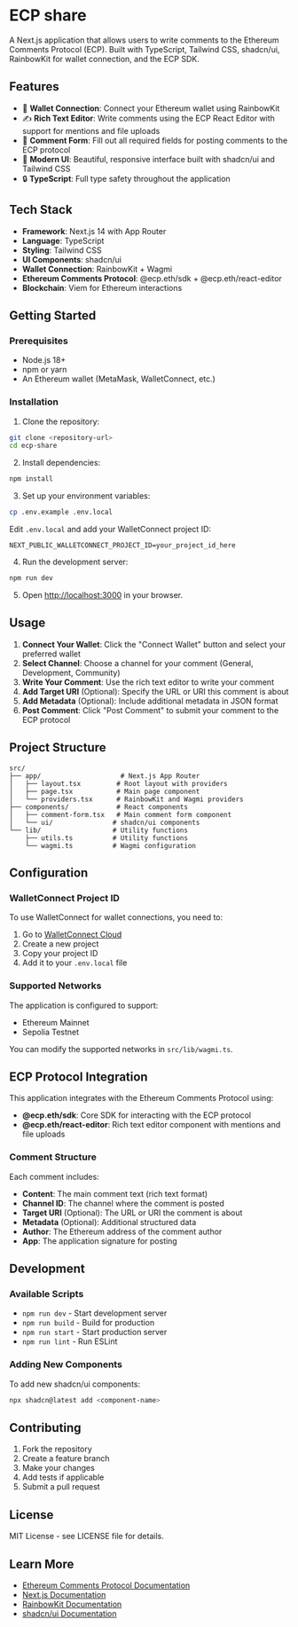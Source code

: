 # ECP share

A Next.js application that allows users to write comments to the Ethereum Comments Protocol (ECP). Built with TypeScript, Tailwind CSS, shadcn/ui, RainbowKit for wallet connection, and the ECP SDK.

## Features

- 🔗 **Wallet Connection**: Connect your Ethereum wallet using RainbowKit
- ✍️ **Rich Text Editor**: Write comments using the ECP React Editor with support for mentions and file uploads
- 📝 **Comment Form**: Fill out all required fields for posting comments to the ECP protocol
- 🎨 **Modern UI**: Beautiful, responsive interface built with shadcn/ui and Tailwind CSS
- 🔒 **TypeScript**: Full type safety throughout the application

## Tech Stack

- **Framework**: Next.js 14 with App Router
- **Language**: TypeScript
- **Styling**: Tailwind CSS
- **UI Components**: shadcn/ui
- **Wallet Connection**: RainbowKit + Wagmi
- **Ethereum Comments Protocol**: @ecp.eth/sdk + @ecp.eth/react-editor
- **Blockchain**: Viem for Ethereum interactions

## Getting Started

### Prerequisites

- Node.js 18+
- npm or yarn
- An Ethereum wallet (MetaMask, WalletConnect, etc.)

### Installation

1. Clone the repository:

```bash
git clone <repository-url>
cd ecp-share
```

2. Install dependencies:

```bash
npm install
```

3. Set up your environment variables:

```bash
cp .env.example .env.local
```

Edit `.env.local` and add your WalletConnect project ID:

```
NEXT_PUBLIC_WALLETCONNECT_PROJECT_ID=your_project_id_here
```

4. Run the development server:

```bash
npm run dev
```

5. Open [http://localhost:3000](http://localhost:3000) in your browser.

## Usage

1. **Connect Your Wallet**: Click the "Connect Wallet" button and select your preferred wallet
2. **Select Channel**: Choose a channel for your comment (General, Development, Community)
3. **Write Your Comment**: Use the rich text editor to write your comment
4. **Add Target URI** (Optional): Specify the URL or URI this comment is about
5. **Add Metadata** (Optional): Include additional metadata in JSON format
6. **Post Comment**: Click "Post Comment" to submit your comment to the ECP protocol

## Project Structure

```
src/
├── app/                    # Next.js App Router
│   ├── layout.tsx         # Root layout with providers
│   ├── page.tsx           # Main page component
│   └── providers.tsx      # RainbowKit and Wagmi providers
├── components/            # React components
│   ├── comment-form.tsx   # Main comment form component
│   └── ui/               # shadcn/ui components
└── lib/                  # Utility functions
    ├── utils.ts          # Utility functions
    └── wagmi.ts          # Wagmi configuration
```

## Configuration

### WalletConnect Project ID

To use WalletConnect for wallet connections, you need to:

1. Go to [WalletConnect Cloud](https://cloud.walletconnect.com/)
2. Create a new project
3. Copy your project ID
4. Add it to your `.env.local` file

### Supported Networks

The application is configured to support:

- Ethereum Mainnet
- Sepolia Testnet

You can modify the supported networks in `src/lib/wagmi.ts`.

## ECP Protocol Integration

This application integrates with the Ethereum Comments Protocol using:

- **@ecp.eth/sdk**: Core SDK for interacting with the ECP protocol
- **@ecp.eth/react-editor**: Rich text editor component with mentions and file uploads

### Comment Structure

Each comment includes:

- **Content**: The main comment text (rich text format)
- **Channel ID**: The channel where the comment is posted
- **Target URI** (Optional): The URL or URI the comment is about
- **Metadata** (Optional): Additional structured data
- **Author**: The Ethereum address of the comment author
- **App**: The application signature for posting

## Development

### Available Scripts

- `npm run dev` - Start development server
- `npm run build` - Build for production
- `npm run start` - Start production server
- `npm run lint` - Run ESLint

### Adding New Components

To add new shadcn/ui components:

```bash
npx shadcn@latest add <component-name>
```

## Contributing

1. Fork the repository
2. Create a feature branch
3. Make your changes
4. Add tests if applicable
5. Submit a pull request

## License

MIT License - see LICENSE file for details.

## Learn More

- [Ethereum Comments Protocol Documentation](https://docs.ethcomments.xyz/)
- [Next.js Documentation](https://nextjs.org/docs)
- [RainbowKit Documentation](https://www.rainbowkit.com/)
- [shadcn/ui Documentation](https://ui.shadcn.com/)
